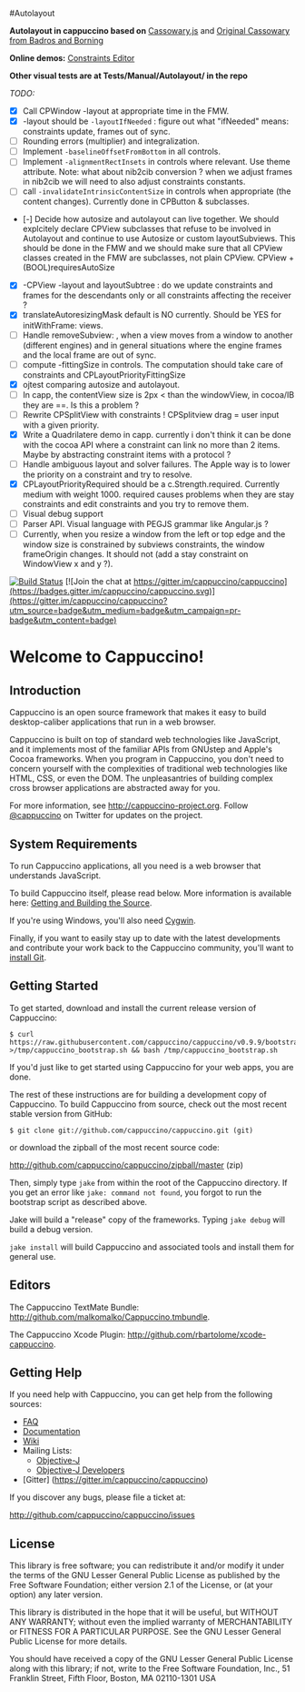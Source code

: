 #Autolayout

**Autolayout in cappuccino based on** [Cassowary.js](https://github.com/slightlyoff/cassowary.js) and 
[Original Cassowary from Badros and Borning](http://www.cs.washington.edu/research/constraints/cassowary/)

**Online demos:**
[Constraints Editor](http://cacaodev.github.io/Autolayout/ConstraintEditor/)

**Other visual tests are at Tests/Manual/Autolayout/ in the repo**

*TODO:*

- [x] Call CPWindow -layout at appropriate time in the FMW.
- [x] -layout should be `-layoutIfNeeded` : figure out what "ifNeeded" means: constraints update, frames out of sync.
- [ ] Rounding errors (multiplier) and integralization.
- [ ] Implement `-baselineOffsetFromBottom` in all controls.
- [ ] Implement `-alignmentRectInsets` in controls where relevant. Use theme attribute. Note: what about nib2cib conversion ? when we adjust frames in nib2cib we will need to also adjust constraints constants.
- [ ] call `-invalidateIntrinsicContentSize` in controls when appropriate (the content changes). Currently done in CPButton & subclasses.
- [-] Decide how autosize and autolayout can live together. We should explcitely declare CPView subclasses that refuse to be involved in Autolayout and continue to use Autosize or custom layoutSubviews. This should be done in the FMW and we should make sure that all CPView classes created in the FMW are subclasses, not plain CPView.
CPView +(BOOL)requiresAutoSize
- [x] -CPView -layout and layoutSubtree : do we update constraints and frames for the descendants only or all constraints affecting the receiver ?
- [x] translateAutoresizingMask default is NO currently. Should be YES for initWithFrame: views.
- [ ] Handle removeSubview: , when a view moves from a window to another (different engines) and in general situations where the engine frames and the local frame are out of sync.
- [ ] compute -fittingSize in controls. The computation should take care of constraints and CPLayoutPriorityFittingSize
- [x] ojtest comparing autosize and autolayout.
- [ ] In capp, the contentView size is 2px < than the windowView, in cocoa/IB they are ==. Is this a problem ?
- [ ] Rewrite CPSplitView with constraints ! CPSplitview drag = user input with a given priority.
- [x] Write a Quadrilatere demo in capp. currently i don't think it can be done with the cocoa API where a constraint can link no more than 2 items. Maybe by abstracting constraint items with a protocol ?
- [ ] Handle ambiguous layout and solver failures. The Apple way is to lower the priority on a constraint and try to resolve.
- [x] CPLayoutPriorityRequired should be a c.Strength.required. Currently medium with weight 1000. required causes problems when they are stay constraints and edit constraints and you try to remove them.
- [ ] Visual debug support
- [ ] Parser API. Visual language with PEGJS grammar like Angular.js ?
- [ ] Currently, when you resize a window from the left or top edge and the window size is constrained by subviews constraints, the window frameOrigin changes. It should not (add a stay constraint on WindowView x and y ?).

[![Build Status](https://travis-ci.org/cappuccino/cappuccino.svg?branch=master)](https://travis-ci.org/cappuccino/cappuccino) [![Join the chat at https://gitter.im/cappuccino/cappuccino](https://badges.gitter.im/cappuccino/cappuccino.svg)](https://gitter.im/cappuccino/cappuccino?utm_source=badge&utm_medium=badge&utm_campaign=pr-badge&utm_content=badge)

Welcome to Cappuccino!
======================

Introduction
------------
Cappuccino is an open source framework that makes it easy to build
desktop-caliber applications that run in a web browser.

Cappuccino is built on top of standard web technologies like JavaScript, and
it implements most of the familiar APIs from GNUstep and Apple's Cocoa
frameworks. When you program in Cappuccino, you don't need to concern yourself
with the complexities of traditional web technologies like HTML, CSS, or even
the DOM. The unpleasantries of building complex cross browser applications are
abstracted away for you.

For more information, see <http://cappuccino-project.org>. Follow [@cappuccino](https://twitter.com/cappuccino) on Twitter for updates on the project.

System Requirements
-------------------
To run Cappuccino applications, all you need is a web browser that understands
JavaScript.

To build Cappuccino itself, please read below. More information is available
here: [Getting and Building the Source](http://wiki.github.com/cappuccino/cappuccino/getting-and-building-the-source>).

If you're using Windows, you'll also need [Cygwin](http://www.cygwin.com/).

Finally, if you want to easily stay up to date with the latest developments
and contribute your work back to the Cappuccino community, you'll want to
[install Git](http://git-scm.com/).

Getting Started
---------------
To get started, download and install the current release version of Cappuccino:

    $ curl https://raw.githubusercontent.com/cappuccino/cappuccino/v0.9.9/bootstrap.sh >/tmp/cappuccino_bootstrap.sh && bash /tmp/cappuccino_bootstrap.sh

If you'd just like to get started using Cappuccino for your web apps, you are done.

The rest of these instructions are for building a development copy of Cappuccino.
To build Cappuccino from source, check out the most recent stable version from GitHub:

    $ git clone git://github.com/cappuccino/cappuccino.git (git)

or download the zipball of the most recent source code:

  <http://github.com/cappuccino/cappuccino/zipball/master> (zip)

Then, simply type `jake` from within the root of the Cappuccino directory. If you
get an error like `jake: command not found`, you forgot to run the bootstrap script
as described above.

Jake will build a "release" copy of the frameworks. Typing `jake debug` will
build a debug version.

`jake install` will build Cappuccino and associated tools and install them for general use.

Editors
-------
The Cappuccino TextMate Bundle: <http://github.com/malkomalko/Cappuccino.tmbundle>.

The Cappuccino Xcode Plugin: <http://github.com/rbartolome/xcode-cappuccino>.

Getting Help
------------
If you need help with Cappuccino, you can get help from the following sources:

  - [FAQ](http://cappuccino-project.org/support/faq.html)
  - [Documentation](http://cappuccino-project.org/learn/)
  - [Wiki](http://github.com/cappuccino/cappuccino/wikis)
  - Mailing Lists:
    - [Objective-J](http://groups.google.com/group/objectivej)
    - [Objective-J Developers](http://groups.google.com/group/objectivej-dev)
  - [Gitter] (https://gitter.im/cappuccino/cappuccino)

If you discover any bugs, please file a ticket at:

  <http://github.com/cappuccino/cappuccino/issues>

License
-------
This library is free software; you can redistribute it and/or modify it under
the terms of the GNU Lesser General Public License as published by the Free
Software Foundation; either version 2.1 of the License, or (at your option)
any later version.

This library is distributed in the hope that it will be useful, but WITHOUT
ANY WARRANTY; without even the implied warranty of MERCHANTABILITY or FITNESS
FOR A PARTICULAR PURPOSE. See the GNU Lesser General Public License for more
details.

You should have received a copy of the GNU Lesser General Public License along
with this library; if not, write to the Free Software Foundation, Inc., 51
Franklin Street, Fifth Floor, Boston, MA 02110-1301 USA
